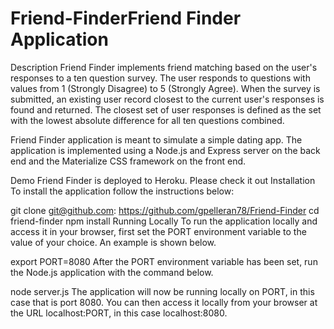 # Friend-FinderFriend Finder Application
Description
Friend Finder implements friend matching based on the user's responses to a ten question survey. The user responds to questions with values from 1 (Strongly Disagree) to 5 (Strongly Agree). When the survey is submitted, an existing user record closest to the current user's responses is found and returned. The closest set of user responses is defined as the set with the lowest absolute difference for all ten questions combined.

Friend Finder application is meant to simulate a simple dating app. The application is implemented using a Node.js and Express server on the back end and the Materialize CSS framework on the front end.

Demo
Friend Finder is deployed to Heroku. Please check it out 
Installation
To install the application follow the instructions below:

git clone git@github.com: https://github.com/gpelleran78/Friend-Finder
cd friend-finder
npm install
Running Locally
To run the application locally and access it in your browser, first set the PORT environment variable to the value of your choice. An example is shown below.

export PORT=8080
After the PORT environment variable has been set, run the Node.js application with the command below.

node server.js
The application will now be running locally on PORT, in this case that is port 8080. You can then access it locally from your browser at the URL localhost:PORT, in this case localhost:8080.